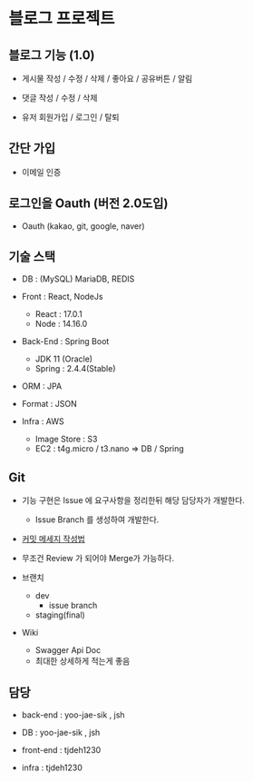 # 블로그 프로젝트

## 블로그 기능 (1.0)

- 게시물 작성 / 수정 / 삭제 / 좋아요 / 공유버튼 / 알림
 
- 댓글 작성 / 수정 / 삭제

- 유저 회원가입 / 로그인 / 탈퇴

## 간단 가입

- 이메일 인증

## 로그인을 Oauth (버전 2.0도입)

- Oauth (kakao, git, google, naver)

## 기술 스택

- DB : (MySQL) MariaDB, REDIS

- Front : React, NodeJs
    - React : 17.0.1
    - Node : 14.16.0
    
- Back-End : Spring Boot 
    - JDK 11 (Oracle)
    - Spring : 2.4.4(Stable)

- ORM : JPA
    
- Format : JSON

- Infra : AWS
    - Image Store : S3
    - EC2 : t4g.micro / t3.nano => DB / Spring

## Git

- 기능 구현은 Issue 에 요구사항을 정리한뒤 해당 담당자가 개발한다.
    - Issue Branch 를 생성하여 개발한다.

- [커밋 메세지 작성법](https://djkeh.github.io/articles/How-to-write-a-git-commit-message-kor/)

- 무조건 Review 가 되어야 Merge가 가능하다.

- 브랜치
    - dev
        - issue branch
    - staging(final) 

- Wiki
    - Swagger Api Doc
    - 최대한 상세하게 적는게 좋음
    
## 담당

- back-end : yoo-jae-sik , jsh

- DB : yoo-jae-sik , jsh

- front-end : tjdeh1230

- infra : tjdeh1230


